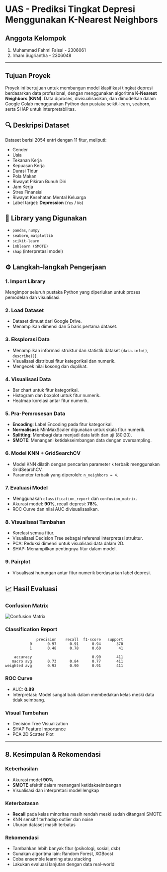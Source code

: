  # UAS - Prediksi Tingkat Depresi Menggunakan K-Nearest Neighbors
## Anggota Kelompok

1. Muhammad Fahmi Faisal - 2306061  
2. Irham Sugriantha - 2306048  

---

## Tujuan Proyek
Proyek ini bertujuan untuk membangun model klasifikasi tingkat depresi berdasarkan data profesional, dengan menggunakan algoritma **K-Nearest Neighbors (KNN)**. Data diproses, divisualisasikan, dan dimodelkan dalam Google Colab menggunakan Python dan pustaka scikit-learn, seaborn, serta SHAP untuk interpretabilitas.

## 🔍 Deskripsi Dataset
Dataset berisi 2054 entri dengan 11 fitur, meliputi:
- Gender
- Usia
- Tekanan Kerja
- Kepuasan Kerja
- Durasi Tidur
- Pola Makan
- Riwayat Pikiran Bunuh Diri
- Jam Kerja
- Stres Finansial
- Riwayat Kesehatan Mental Keluarga
- Label target: **Depression** (`Yes` / `No`)

## 🧰 Library yang Digunakan
- `pandas`, `numpy`
- `seaborn`, `matplotlib`
- `scikit-learn`
- `imblearn (SMOTE)`
- `shap` (interpretasi model)

## ⚙️ Langkah-langkah Pengerjaan

### 1. Import Library
Mengimpor seluruh pustaka Python yang diperlukan untuk proses pemodelan dan visualisasi.

### 2. Load Dataset
- Dataset dimuat dari Google Drive.
- Menampilkan dimensi dan 5 baris pertama dataset.

### 3. Eksplorasi Data
- Menampilkan informasi struktur dan statistik dataset (`data.info()`, `describe()`).
- Visualisasi distribusi fitur kategorikal dan numerik.
- Mengecek nilai kosong dan duplikat.

### 4. Visualisasi Data
- Bar chart untuk fitur kategorikal.
- Histogram dan boxplot untuk fitur numerik.
- Heatmap korelasi antar fitur numerik.

### 5. Pra-Pemrosesan Data
- **Encoding**: Label Encoding pada fitur kategorikal.
- **Normalisasi**: MinMaxScaler digunakan untuk skala fitur numerik.
- **Splitting**: Membagi data menjadi data latih dan uji (80:20).
- **SMOTE**: Menangani ketidakseimbangan data dengan oversampling.

### 6. Model KNN + GridSearchCV
- Model KNN dilatih dengan pencarian parameter `k` terbaik menggunakan GridSearchCV.
- Parameter terbaik yang diperoleh: `n_neighbors = 4`.

### 7. Evaluasi Model
- Menggunakan `classification_report` dan `confusion_matrix`.
- Akurasi model: **90%**, recall depresi: **78%**.
- ROC Curve dan nilai AUC divisualisasikan.

### 8. Visualisasi Tambahan
- Korelasi semua fitur.
- Visualisasi Decision Tree sebagai referensi interpretasi struktur.
- PCA: Reduksi dimensi untuk visualisasi data dalam 2D.
- SHAP: Menampilkan pentingnya fitur dalam model.

### 9. Pairplot
- Visualisasi hubungan antar fitur numerik berdasarkan label depresi.

## 📈 Hasil Evaluasi

### Confusion Matrix  
![Confusion Matrix](https://github.com/user-attachments/assets/805e0a6b-8b5f-456f-9d60-702106ce2a43)

### Classification Report
```
              precision    recall  f1-score   support
           0       0.97      0.91      0.94       370
           1       0.48      0.78      0.60        41

    accuracy                           0.90       411
   macro avg       0.73      0.84      0.77       411
weighted avg       0.93      0.90      0.91       411
```

### ROC Curve
- AUC: **0.89**  
- Interpretasi: Model sangat baik dalam membedakan kelas meski data tidak seimbang.

### Visual Tambahan
- Decision Tree Visualization  
- SHAP Feature Importance  
- PCA 2D Scatter Plot  

---

## 8. Kesimpulan & Rekomendasi

### Keberhasilan
- Akurasi model **90%**
- **SMOTE** efektif dalam menangani ketidakseimbangan
- Visualisasi dan interpretasi model lengkap

### Keterbatasan
- **Recall** pada kelas minoritas masih rendah meski sudah ditangani SMOTE
- KNN sensitif terhadap outlier dan noise
- Ukuran dataset masih terbatas

### Rekomendasi
- Tambahkan lebih banyak fitur (psikologi, sosial, dsb)
- Gunakan algoritma lain: Random Forest, XGBoost
- Coba ensemble learning atau stacking
- Lakukan evaluasi lanjutan dengan data real-world

